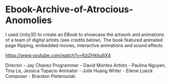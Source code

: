 # Ebook-Archive-of-Atrocious-Anomolies

I used Unity3D to create an EBook to showcase the artwork and animations of a team of digital artists (see credits below).
The book featured animated page flipping, embedded movies, interactive animations and sound effects.

https://www.youtube.com/watch?v=6ziZHkhu6X4

Director - Jay Chavez
Programmer - David Montes
Artists - Paulina Nguyen, Tina Le, Jessica Topacio
Animator - Julie Huang
Writer - Eilene Lueck
Composer - Brandon Pieterouiski
